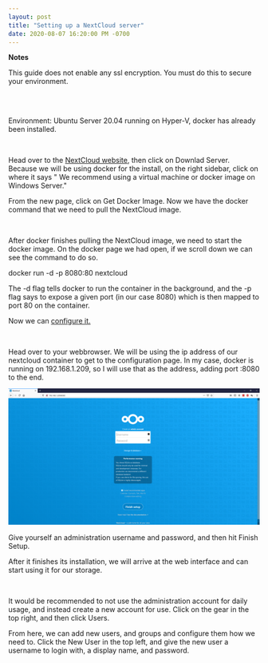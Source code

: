```yaml
---
layout: post
title: "Setting up a NextCloud server"
date: 2020-08-07 16:20:00 PM -0700
---
```


**Notes**

This guide does not enable any ssl encryption. You must do this to secure your environment.

<br /><br />

Environment: Ubuntu Server 20.04 running on Hyper-V, docker has already been installed.

<br />

Head over to the [NextCloud website](https://nextcloud.com/install), then click on Downlad Server. Because we will be using docker for the install, on the right sidebar, click on where it says " We recommend using a virtual machine or docker image on Windows Server."

From the new page, click on Get Docker Image. Now we have the docker command that we need to pull the NextCloud image.

<br />

After docker finishes pulling the NextCloud image, we need to start the docker image. On the docker page we had open, if we scroll down we can see the command to do so.

docker run -d -p 8080:80 nextcloud

The -d flag tells docker to run the container in the background, and the -p flag says to expose a given port (in our case 8080) which is then mapped to port 80 on the container.

Now we can [configure it.](https://docs.nextcloud.com/server/19/admin_manual/installation/installation_wizard.html)

<br />

Head over to your webbrowser. We will be using the ip address of our nextcloud container to get to the configuration page. In my case, docker is running on 192.168.1.209, so I will use that as the address, adding port :8080 to the end.

![Configuration page](/assets/images/2020-08-07-CreatingNextcloudServer/1.png)

Give yourself an administration username and password, and then hit Finish Setup.

After it finishes its installation, we will arrive at the web interface and can start using it for our storage.

<br />

It would be recommended to not use the administration account for daily usage, and instead create a new account for use. Click on the gear in the top right, and then click Users.

From here, we can add new users, and groups and configure them how we need to. Click the New User in the top left, and give the new user a username to login with, a display name, and password.
